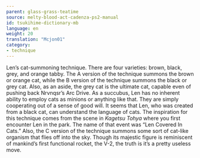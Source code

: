 ```yaml
---
parent: glass-grass-teatime
source: melty-blood-act-cadenza-ps2-manual
id: tsukihime-dictionary-mb
language: en
weight: 20
translation: "Mcjon01"
category:
- technique
---
```


Len’s cat-summoning technique. There are four varieties: brown, black, grey, and orange tabby. The A version of the technique summons the brown or orange cat, while the B version of the technique summons the black or grey cat. Also, as an aside, the grey cat is the ultimate cat, capable even of pushing back Nrvnqsr’s Arc Drive.
As a succubus, Len has no inherent ability to employ cats as minions or anything like that. They are simply cooperating out of a sense of good will. It seems that Len, who was created from a black cat, can understand the language of cats.
The inspiration for this technique comes from the scene in *Kagetsu Tohya* where you first encounter Len in the park. The name of that event was “Len Covered In Cats.”
Also, the C version of the technique summons some sort of cat-like organism that flies off into the sky. Though its majestic figure is reminiscent of mankind’s first functional rocket, the V-2, the truth is it’s a pretty useless move.
